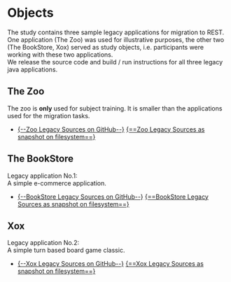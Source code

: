 # Objects

The study contains three sample legacy applications for migration to REST. One application (The Zoo) was used for illustrative purposes, the other two (The BookStore, Xox) served as study objects, i.e. participants were working with these two applications.  
We release the source code and build / run instructions for all three legacy java applications.

## The Zoo

The zoo is **only** used for subject training. It is smaller than the applications used for the migration tasks.

 * [{--Zoo Legacy Sources on GitHub--}](https://github.com/m5c/Zoo)  [{==Zoo Legacy Sources as snapshot on filesystem==}](../../RestifySampleApplications/Zoo-RESTifyStudy)

## The BookStore

Legacy application No.1:  
A simple e-commerce application.

 * [{--BookStore Legacy Sources on GitHub--}](https://github.com/m5c/BookStoreInternals/tree/RestifyStudy)  [{==BookStore Legacy Sources as snapshot on filesystem==}](../../RestifySampleApplications/BookStoreInternals-RESTifyStudy)

## Xox

Legacy application No.2:  
A simple turn based board game classic.

 * [{--Xox Legacy Sources on GitHub--}](https://github.com/m5c/XoxInternals/tree/RestifyStudy)  [{==Xox Legacy Sources as snapshot on filesystem==}](../../RestifySampleApplications/XoxInternals-RESTifyStudy)